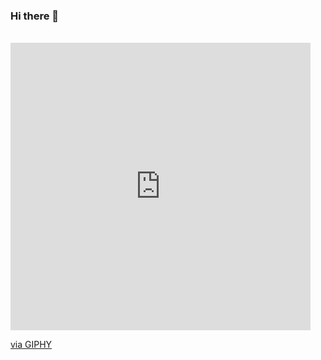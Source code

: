 ### Hi there 👋


<br>

<iframe src="https://giphy.com/embed/H48YKEw3fXrcvIF2xE" width="480" height="460" frameBorder="0" class="giphy-embed" allowFullScreen></iframe><p><a href="https://giphy.com/gifs/wearebottle-study-information-absorbing-H48YKEw3fXrcvIF2xE">via GIPHY</a></p>
<!--
**BrunoFreschi/BrunoFreschi** is a ✨ _special_ ✨ repository because its `README.md` (this file) appears on your GitHub profile.

Here are some ideas to get you started:

- 🔭 I’m currently working on ...
- 🌱 I’m currently learning ...
- 👯 I’m looking to collaborate on ...
- 🤔 I’m looking for help with ...
- 💬 Ask me about ...
- 📫 How to reach me: ...
- 😄 Pronouns: ...
- ⚡ Fun fact: ...
-->
